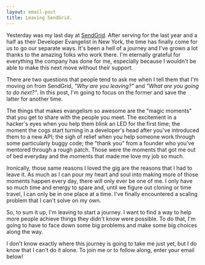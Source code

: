 ```yaml
---
layout: email-post
title: Leaving SendGrid.
---
```

Yesterday was my last day at [SendGrid](http://sendgrid.com/).  After serving
for the last year and a half as their Developer Evangelist in New York, the
time has finally come for us to go our separate ways.  It's been a hell of a
journey and I've grown a lot thanks to the amazing folks who work there.
I'm eternally grateful for everything the company has done for me,
especially because I wouldn't be able to make this next move without their
support.

There are two questions that people tend to ask me when I tell them that I'm
moving on from SendGrid, *"Why are you leaving?"* and *"What are you going
to do next?"*. In this post, I'm going to focus on the former and save the
latter for another time.

The things that makes evangelism so awesome are the "magic moments" that you
get to share with the people you meet.  The excitement in a hacker's eyes
when you help them blink an LED for the first time; the moment the cogs
start turning in a developer's head after you've introduced them to a new
API; the sigh of relief when you help someone work through some particularly
buggy code; the "thank you" from a founder who you've mentored through a
rough patch.  Those were the moments that got me out of bed everyday and the
moments that made me love my job so much.

Ironically, those same reasons I loved the gig are the reasons that I had to
leave it.  As much as I can pour my heart and soul into making more of those
moments happen every day, there will only ever be one of me.  I only have so
much time and energy to spare and, until we figure out cloning or time
travel, I can only be in one place at a time.  I've finally encountered a
scaling problem that I can't solve on my own.

So, to sum it up, I'm leaving to start a journey.  I want to find a way to
help more people achieve things they didn't know were possible. To do that,
I'm going to have to face down some big problems and make some big choices
along the way.  

I don't know exactly where this journey is going to take me just yet, but I
do know that I can't do it alone.  To join me or to follow along, enter your
email below!
